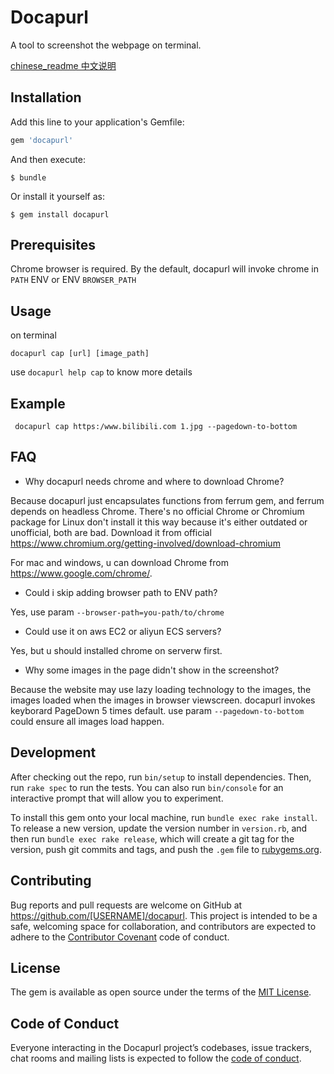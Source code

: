 # Docapurl

A tool to screenshot the webpage on terminal.

[chinese_readme 中文说明](https://github.com/jicheng1014/docapurl/blob/master/CH_README.md)
## Installation

Add this line to your application's Gemfile:

```ruby
gem 'docapurl'
```

And then execute:

    $ bundle

Or install it yourself as:

    $ gem install docapurl
## Prerequisites

Chrome browser is required.
By the default, docapurl will invoke chrome in `PATH` ENV or ENV `BROWSER_PATH`

## Usage

on terminal

`docapurl cap [url] [image_path]`

use `docapurl help cap` to know more details

## Example

```
 docapurl cap https:/www.bilibili.com 1.jpg --pagedown-to-bottom
```

## FAQ

-  Why docapurl needs chrome and where to download Chrome?

Because docapurl just encapsulates functions from ferrum gem, and ferrum depends on headless Chrome.
There's no official Chrome or Chromium package for Linux don't install it this way because it's either outdated or unofficial, both are bad. Download it from official https://www.chromium.org/getting-involved/download-chromium

For mac and windows, u can download Chrome from https://www.google.com/chrome/.



- Could i skip  adding browser path to ENV path?

Yes, use param `--browser-path=you-path/to/chrome`


- Could use it on aws EC2 or aliyun ECS servers?

Yes, but u should installed chrome on serverw first.


- Why some images in the page didn't show in the screenshot?

Because the website may use lazy loading technology to the images, the images loaded when the images in browser viewscreen.
docapurl invokes keyborard PageDown 5 times default. use param `--pagedown-to-bottom` could ensure all images load happen.




## Development

After checking out the repo, run `bin/setup` to install dependencies. Then, run `rake spec` to run the tests. You can also run `bin/console` for an interactive prompt that will allow you to experiment.

To install this gem onto your local machine, run `bundle exec rake install`. To release a new version, update the version number in `version.rb`, and then run `bundle exec rake release`, which will create a git tag for the version, push git commits and tags, and push the `.gem` file to [rubygems.org](https://rubygems.org).

## Contributing

Bug reports and pull requests are welcome on GitHub at https://github.com/[USERNAME]/docapurl. This project is intended to be a safe, welcoming space for collaboration, and contributors are expected to adhere to the [Contributor Covenant](http://contributor-covenant.org) code of conduct.

## License

The gem is available as open source under the terms of the [MIT License](https://opensource.org/licenses/MIT).

## Code of Conduct

Everyone interacting in the Docapurl project’s codebases, issue trackers, chat rooms and mailing lists is expected to follow the [code of conduct](https://github.com/[USERNAME]/docapurl/blob/master/CODE_OF_CONDUCT.md).
